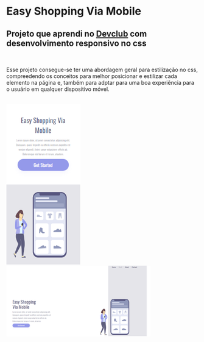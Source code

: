 <h1>Easy Shopping Via Mobile</h1>
<h2>Projeto que aprendi no <a target="blank" href="https://rodolfomori.com.br.devclub">Devclub</a> com desenvolvimento responsivo no css</h2>
<br>
<p>Esse projeto consegue-se ter uma abordagem geral para estilização no css, compreedendo os conceitos para melhor posicionar e estilizar cada elemento na página e, também 
para adptar para uma boa experiência para o usuário em qualquer dispositivo móvel.</p>
<br>
<img src="https://github.com/Rafaelpidias/GirlCellPhone/blob/master/PrintGirlCellPhoneResp_Mobile.PNG?raw=true">
<img width=75% src="https://github.com/Rafaelpidias/GirlCellPhone/blob/master/PrintGirlCellPhone_Dktp.PNG?raw=true">


